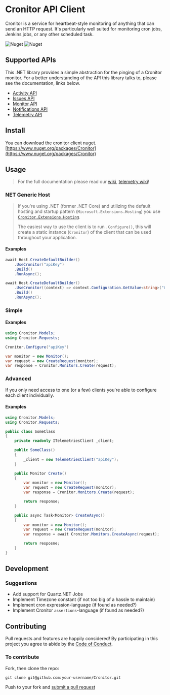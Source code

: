 ﻿# Cronitor API Client
Cronitor is a service for heartbeat-style monitoring of anything that can send an HTTP request. It's particularly well suited for monitoring cron jobs, Jenkins jobs, or any other scheduled task.

![Nuget](https://img.shields.io/nuget/v/Cronitor)
![Nuget](https://img.shields.io/nuget/dt/Cronitor)

## Supported APIs
This .NET library provides a simple abstraction for the pinging of a Cronitor monitor. For a better understanding of the API this library talks to, please see the documentation, links below.
* [Activity API](https://cronitor.io/docs/activity-api)
* [Issues API](https://cronitor.io/docs/issues-api)
* [Monitor API](https://cronitor.io/docs/monitor-api)
* [Notifications API](https://cronitor.io/docs/template-api)
* [Telemetry API](https://cronitor.io/docs/telemetry-api)

## Install
You can download the cronitor client nuget.
[https://www.nuget.org/packages/Cronitor](https://www.nuget.org/packages/Cronitor)

## Usage
> For the full documentation please read our [wiki](https://github.com/gonace/Cronitor/wiki), [telemetry wiki](https://github.com/gonace/Cronitor/wiki/Telemetry)!

### NET Generic Host
> If you're using .NET (former .NET Core) and utilizing the default hosting and startup pattern (`Microsoft.Extensions.Hosting`) you use [`Cronitor.Extensions.Hosting`](https://github.com/gonace/Cronitor.Extensions.Hosting).
>
> The easiest way to use the client is to run `.Configure()`, this will create a static instance (`Cronitor`) of the client that can be used throughout your application.

#### Examples
```c#
await Host.CreateDefaultBuilder()
    .UseCronitor("apiKey")
    .Build()
    .RunAsync();
```
```c#
await Host.CreateDefaultBuilder()
    .UseCronitor((context) => context.Configuration.GetValue<string>("Cronitor:ApiKey"))
    .Build()
    .RunAsync();
```

### Simple
#### Examples
```c#
using Cronitor.Models;
using Cronitor.Requests;

Cronitor.Configure("apiKey")

var monitor = new Monitor();
var request = new CreateRequest(monitor);
var response = Cronitor.Monitors.Create(request);
```

### Advanced
If you only need access to one (or a few) clients you're able to configure each client individually.

#### Examples
```c#
using Cronitor.Models;
using Cronitor.Requests;

public class SomeClass
{
    private readonly ITelemetriesClient _client;

    public SomeClass()
    {
        _client = new TelemetriesClient("apiKey");
    }

    public Monitor Create()
    {
        var monitor = new Monitor();
        var request = new CreateRequest(monitor);
        var response = Cronitor.Monitors.Create(request);

        return response;
    }

    public async Task<Monitor> CreateAsync()
    {
        var monitor = new Monitor();
        var request = new CreateRequest(monitor);
        var response = await Cronitor.Monitors.CreateAsync(request);

        return resposne;
    }
}
```

## Development
### Suggestions
* Add support for Quartz.NET Jobs
* Implement Timezone constant (if not too big of a hassle to maintain)
* Implement cron expression-language (if found as needed?)
* Implement Cronitor `assertions`-language (if found as needed?)

## Contributing
Pull requests and features are happily considered! By participating in this project you agree to abide by the [Code of Conduct](http://contributor-covenant.org/version/2/0).

### To contribute

Fork, then clone the repo:
```
git clone git@github.com:your-username/Cronitor.git
```
Push to your fork and [submit a pull request](https://github.com/gonace/Cronitor/compare/)

